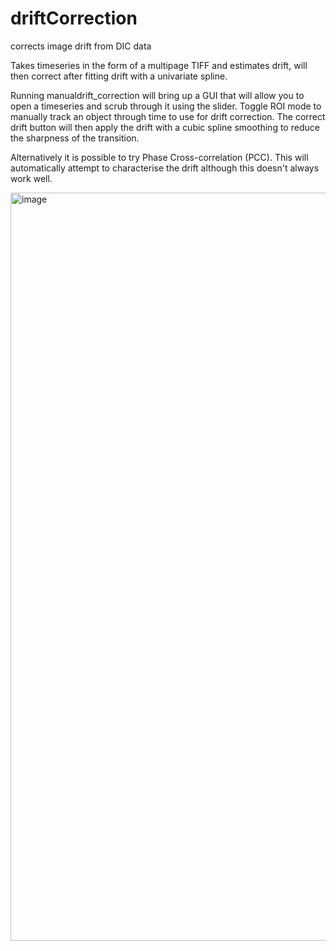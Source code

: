 # driftCorrection
corrects image drift from DIC data


Takes timeseries in the form of a multipage TIFF and estimates drift, will then correct after fitting drift with a univariate spline.

Running manualdrift_correction will bring up a GUI that will allow you to open a timeseries and scrub through it using the slider. Toggle ROI mode to manually track an object through time to use for drift correction. The correct drift button will then apply the drift with a cubic spline smoothing to reduce the sharpness of the transition.

Alternatively it is possible to try Phase Cross-correlation (PCC). This will automatically attempt to characterise the drift although this doesn't always work well.


<img width="1197" alt="image" src="https://user-images.githubusercontent.com/45679976/162147951-063eac30-171e-4e9c-9fbc-0b81e3d778fa.png">
